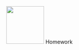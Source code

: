 <img src="https://assets-global.website-files.com/61fafee40cd9e76d2521c10a/61fd76bd7daa847995f5891b_logoOneColor.svg" width="100" height="100"/>
Homework
